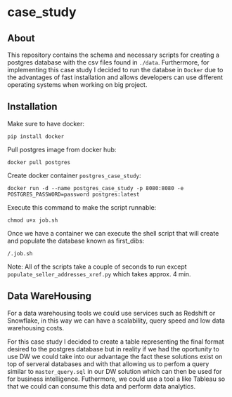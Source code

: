 # case_study
## About
This repository contains the schema and necessary scripts for creating a postgres database with the csv files found in `./data`. Furthermore, for implementing this case study I decided to run the databse in `Docker` due to the advantages of fast installation and allows developers can use different operating systems when working on big project. 

## Installation
Make sure to have docker:
    
    pip install docker

Pull postgres image from docker hub:

    docker pull postgres

Create docker container `postgres_case_study`:

    docker run -d --name postgres_case_study -p 8080:8080 -e POSTGRES_PASSWORD=password postgres:latest

Execute this command to make the script runnable:
    
    chmod u+x job.sh

Once we have a container we can execute the shell script that will create and populate the database known as first_dibs:

    /.job.sh

Note: All of the scripts take a couple of seconds to run except `populate_seller_addresses_xref.py` which takes approx. 4 min.

## Data WareHousing 
For a data warehousing tools we could use services such as Redshift or Snowflake, in this way we can have a scalability, query speed and low data warehousing costs.

For this case study I decided to create a table representing the final format desired to the postgres database but in reality if we had the oportunity to use DW we could take into our advantage the fact these solutions exist on top of serveral databases and with that allowing us to perfom a query similar to `master_query.sql` in our DW solution which can then be used for for business intelligence. Futhermore, we could use a tool a like Tableau so that we could can consume this data and perform data analytics. 
